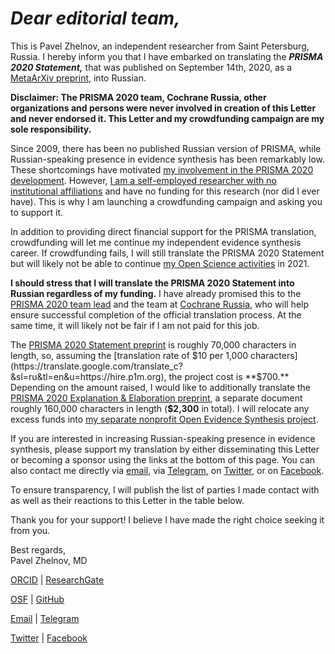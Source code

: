 # _Dear editorial team,_

This is Pavel Zhelnov, an independent researcher from Saint Petersburg, Russia. I hereby inform you that I have embarked on translating the _**PRISMA 2020 Statement,**_ that was published on September 14th, 2020, as a [MetaArXiv preprint](https://doi.org/10.31222/osf.io/v7gm2), into Russian. 

**Disclaimer: The PRISMA 2020 team, Cochrane Russia, other organizations and persons were never involved in creation of this Letter and never endorsed it. This Letter and my crowdfunding campaign are my sole responsibility.**

Since 2009, there has been no published Russian version of PRISMA, while Russian-speaking presence in evidence synthesis has been remarkably low. These shortcomings have motivated [my involvement in the PRISMA 2020 development](https://doi.org/10.17605/OSF.IO/MKCB5). However, [I am a self-employed researcher with no institutional affiliations](https://orcid.org/0000-0003-2767-5123) and have no funding for this research (nor did I ever have). This is why I am launching a crowdfunding campaign and asking you to support it.

In addition to providing direct financial support for the PRISMA translation, crowdfunding will let me continue my independent evidence synthesis career. If crowdfunding fails, I will still translate the PRISMA 2020 Statement but will likely not be able to continue [my Open Science activities](https://p1m.org) in 2021.

**I should stress that I will translate the PRISMA 2020 Statement into Russian regardless of my funding.** I have already promised this to the [PRISMA 2020 team lead](https://twitter.com/mjpages) and the team at [Cochrane Russia](https://russia.cochrane.org), who will help ensure successful completion of the official translation process. At the same time, it will likely not be fair if I am not paid for this job.

The [PRISMA 2020 Statement preprint](https://doi.org/10.31222/osf.io/v7gm2) is roughly 70,000 characters in length, so, assuming the [translation rate of $10 per 1,000 characters](https://translate.google.com/translate_c?&sl=ru&tl=en&u=https://hire.p1m.org), the project cost is **$700.** Depending on the amount raised, I would like to additionally translate the [PRISMA 2020 Explanation & Elaboration preprint](https://doi.org/10.31222/osf.io/gwdhk), a separate document roughly 160,000 characters in length (**$2,300** in total). I will relocate any excess funds into [my separate nonprofit Open Evidence Synthesis project](https://zheln.com).

If you are interested in increasing Russian-speaking presence in evidence synthesis, please support my translation by either disseminating this Letter or becoming a sponsor using the links at the bottom of this page. You can also contact me directly via [email](mailto:pavel@zheln.com), via [Telegram](https://t.me/drzhelnov), on [Twitter](https://twitter.com/drzhelnov), or on [Facebook](https://facebook.com/drzhelnov). 

To ensure transparency, I will publish the list of parties I made contact with as well as their reactions to this Letter in the table below.

Thank you for your support! I believe I have made the right choice seeking it from you.

Best regards,
<br>
Pavel Zhelnov, MD

[ORCID](https://orcid.org/0000-0003-2767-5123) | [ResearchGate](https://researchgate.net/profile/Pavel_Zhelnov)

[OSF](https://osf.io/9c83x) | [GitHub](https://github.com/pussiatoday)

[Email](mailto:pavel@zheln.com) | [Telegram](https://t.me/drzhelnov)

[Twitter](https://twitter.com/drzhelnov) | [Facebook](https://facebook.com/drzhelnov)
